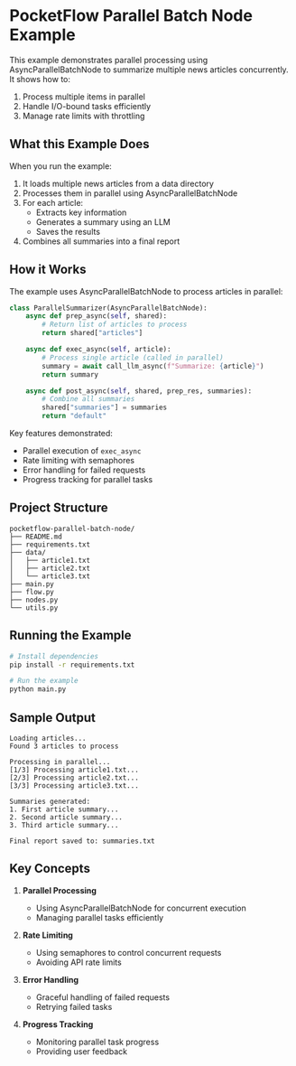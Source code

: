 # PocketFlow Parallel Batch Node Example

This example demonstrates parallel processing using AsyncParallelBatchNode to summarize multiple news articles concurrently. It shows how to:
1. Process multiple items in parallel
2. Handle I/O-bound tasks efficiently
3. Manage rate limits with throttling

## What this Example Does

When you run the example:
1. It loads multiple news articles from a data directory
2. Processes them in parallel using AsyncParallelBatchNode
3. For each article:
   - Extracts key information
   - Generates a summary using an LLM
   - Saves the results
4. Combines all summaries into a final report

## How it Works

The example uses AsyncParallelBatchNode to process articles in parallel:

```python
class ParallelSummarizer(AsyncParallelBatchNode):
    async def prep_async(self, shared):
        # Return list of articles to process
        return shared["articles"]

    async def exec_async(self, article):
        # Process single article (called in parallel)
        summary = await call_llm_async(f"Summarize: {article}")
        return summary

    async def post_async(self, shared, prep_res, summaries):
        # Combine all summaries
        shared["summaries"] = summaries
        return "default"
```

Key features demonstrated:
- Parallel execution of `exec_async`
- Rate limiting with semaphores
- Error handling for failed requests
- Progress tracking for parallel tasks

## Project Structure
```
pocketflow-parallel-batch-node/
├── README.md
├── requirements.txt
├── data/
│   ├── article1.txt
│   ├── article2.txt
│   └── article3.txt
├── main.py
├── flow.py
├── nodes.py
└── utils.py
```

## Running the Example

```bash
# Install dependencies
pip install -r requirements.txt

# Run the example
python main.py
```

## Sample Output
```
Loading articles...
Found 3 articles to process

Processing in parallel...
[1/3] Processing article1.txt...
[2/3] Processing article2.txt...
[3/3] Processing article3.txt...

Summaries generated:
1. First article summary...
2. Second article summary...
3. Third article summary...

Final report saved to: summaries.txt
```

## Key Concepts

1. **Parallel Processing**
   - Using AsyncParallelBatchNode for concurrent execution
   - Managing parallel tasks efficiently

2. **Rate Limiting**
   - Using semaphores to control concurrent requests
   - Avoiding API rate limits

3. **Error Handling**
   - Graceful handling of failed requests
   - Retrying failed tasks

4. **Progress Tracking**
   - Monitoring parallel task progress
   - Providing user feedback 